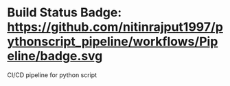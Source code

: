# Build Status Badge: https://github.com/nitinrajput1997/pythonscript_pipeline/workflows/Pipeline/badge.svg

CI/CD pipeline for python script

